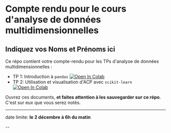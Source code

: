 # Compte rendu pour le cours d'analyse de données multidimensionnelles
## Indiquez vos Noms et Prénoms ici


Ce répo contient votre compte-rendu pour les TPs d'analyse de données multidimensionnelles :
* TP 1: Introduction à `pandas` [![Open In Colab](https://colab.research.google.com/assets/colab-badge.svg)](https://colab.research.google.com/github/campusplage/multidimensional-compte-rendus/blob/master/TP1_pandas.ipynb)
* TP 2: Utilisation et visualisation d'ACP avec `scikit-learn` [![Open In Colab](https://colab.research.google.com/assets/colab-badge.svg)](https://colab.research.google.com/github/campusplage/multidimensional-compte-rendus/blob/master/TP2_sklearn.ipynb)


Ouvrez ces documents, __et faites attention à les sauvegarder sur ce répo__. C'est sur eux que vous serez notés.


---
date limite: __le 2 décembre à 6h du matin__

--

